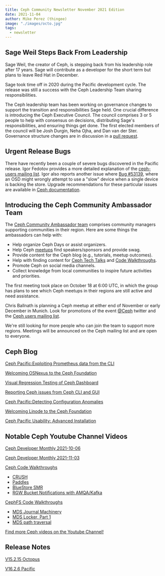 ```yaml
---
title: Ceph Community Newsletter November 2021 Edition
date: 2021-11-04
author: Mike Perez (thingee)
image: "./images/octo.jpg"
tags:
  - newsletter
---
```


## Sage Weil Steps Back From Leadership

Sage Weil, the creator of Ceph, is stepping back from his leadership role after 17 years. Sage will contribute as a developer for the short term but plans to leave Red Hat in December.

Sage took time off in 2020 during the Pacific development cycle. The release was still a success with the Ceph Leadership Team sharing responsibilities.

The Ceph leadership team has been working on governance changes to support the transition and responsibilities Sage held. One crucial difference is introducing the Ceph Executive Council. The council comprises 3 or 5 people to help with consensus on decisions, distributing Sage's responsibilities, and ensuring things get done. The first elected members of the council will be Josh Durgin, Neha Ojha, and Dan van der Ster. Governance structure changes are in discussion in a [pull request](https://github.com/ceph/ceph/pull/43567/files).

## Urgent Release Bugs

There have recently been a couple of severe bugs discovered in the Pacific release. Igor Fedotov provides a more detailed explanation of the [ceph-users mailing list](https://lists.ceph.io/hyperkitty/list/ceph-users@ceph.io/thread/U4QX4E32BR5IOICOUW4FR7E56YEET3CN/). Igor also reports another issue where [Bug #53139](https://tracker.ceph.com/issues/53139), where an OSD might wrongly attempt to use a "slow" device when a single device is backing the store. Upgrade recommendations for these particular issues are available in [Ceph documentation](https://docs.ceph.com/en/latest/releases/pacific/#upgrading-from-octopus-or-nautilus).

## Introducing the Ceph Community Ambassador Team

The [Ceph Community Ambassador team](ceph.io/en/community/ambassadors/) comprises community managers supporting communities in their region. Here are some things the ambassadors can help with:

- Help organize Ceph Days or assist organizers.
- Help Ceph [meetups](https://tracker.ceph.com/projects/ceph/wiki/Meetups) find speakers/sponsors and provide swag.
- Provide content for the Ceph blog (e.g., tutorials, meetup outcomes).
- Help with finding content for [Ceph Tech Talks](https://ceph.io/en/community/tech-talks) and [Code Walkthroughs](https://tracker.ceph.com/projects/ceph/wiki/Code_Walkthroughs).
- Promote Ceph on social media channels.
- Collect knowledge from local communities to inspire future activities and priorities.

The first meeting took place on October 18 at 6:00 UTC, in which the group has plans to see which Ceph meetups in their regions are still active and need assistance.

Chris Ballnath is planning a Ceph meetup at either end of November or early December in Munich. Look for promotions of the event [@Ceph](https://x.com/ceph) twitter and the [Ceph users mailing list](https://lists.ceph.io/postorius/lists/ceph-users.ceph.io/).

We're still looking for more people who can join the team to support more regions. Meetings will be announced on the Ceph mailing list and are open to everyone.

## Ceph Blog

[Ceph Pacific:Exploiting Prometheus data from the CLI](https://ceph.io/en/news/blog/2021/pacific-cli-monitoring/)

[Welcoming OSNexus to the Ceph Foundation](https://ceph.io/en/news/blog/2021/welcoming-osnexus-to-the-ceph-foundation/)

[Visual Regression Testing of Ceph Dashboard](https://ceph.io/en/news/blog/2021/visual-regression-testing-ceph-dashboard/)

[Reporting Ceph issues from Ceph CLI and GUI](https://ceph.io/en/news/blog/2021/reporting-ceph-issues-from-ceph-cli-and-gui/)

[Ceph Pacific:Detecting Configuration Anomalies](https://ceph.io/en/news/blog/2021/pacific-configuration-checks/)

[Welcoming Linode to the Ceph Foundation](https://ceph.io/en/news/blog/2021/welcoming-linode-to-the-ceph-foundation/)

[Ceph Pacific Usability: Advanced Installation](https://ceph.io/en/news/blog/2021/pacific-usability-advanced-install/)

## Notable Ceph Youtube Channel Videos

[Ceph Developer Monthly 2021-10-06](https://www.youtube.com/watch?v=eVrimCfFtms)

[Ceph Developer Monthly 2021-11-03](https://www.youtube.com/watch?v=Y7jrix5NBr8)

[Ceph Code Walkthroughs](https://tracker.ceph.com/projects/ceph/wiki/Code_Walkthroughs)

- [CRUSH](https://www.youtube.com/watch?v=M7yyfUoYw2I&list=PLrBUGiINAakN87iSX3gXOXSU3EB8Y1JLd)
- [Paddles](https://www.youtube.com/watch?v=BdpyHG1xk6I&list=PLrBUGiINAakN87iSX3gXOXSU3EB8Y1JLd&index=1)
- [BlueStore SMR](https://www.youtube.com/watch?v=nQS5OWOL1nM&list=PLrBUGiINAakN87iSX3gXOXSU3EB8Y1JLd&index=3)
- [RGW Bucket Notifications with AMQA/Kafka](https://www.youtube.com/watch?v=hMaw_bxAc-I&list=PLrBUGiINAakN87iSX3gXOXSU3EB8Y1JLd&index=4)

[CephFS Code Walkthroughs](https://tracker.ceph.com/projects/ceph/wiki/CephFS_Code_Walkthroughs)

- [MDS Journal Machinery](https://www.youtube.com/watch?v=yB5JvIvZ764&list=PLrBUGiINAakOXvawFetHtUGYi2HlK6HGE&index=1)
- [MDS Locker, Part 1](https://www.youtube.com/watch?v=jkWJ6x_Bz-s&list=PLrBUGiINAakOXvawFetHtUGYi2HlK6HGE&index=2)
- [MDS path traversal](https://www.youtube.com/watch?v=dYJ84qpR0kY&list=PLrBUGiINAakOXvawFetHtUGYi2HlK6HGE&index=3)

[Find more Ceph videos on the Youtube Channel!](https://www.youtube.com/channel/UCno-Fry25FJ7B4RycCxOtfw)

## Release Notes

[V15.2.15 Octopus](https://ceph.io/en/news/blog/2021/v15-2-15-octopus-released/)

[V16.2.6 Pacific](https://ceph.io/en/news/blog/2021/v16-2-6-pacific-released/)
